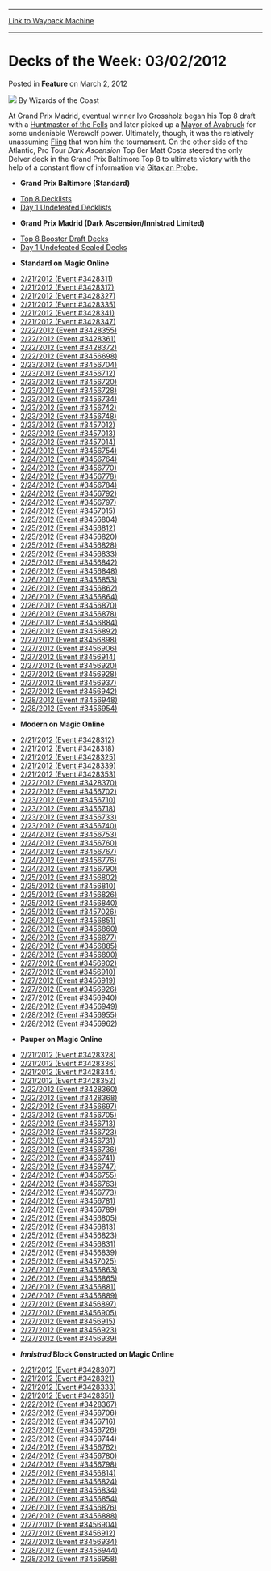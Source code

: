 
---
[Link to Wayback Machine](https://web.archive.org/web/20211024031803/https://magic.wizards.com/en/articles/archive/feature/decks-week-03022012-2012-03-02)

[_metadata_:author]:- "Wizards of the Coast"
[_metadata_:description]:- "At Grand Prix Madrid, eventual winner Ivo Grossholz began his Top 8 draft with a Huntmaster of the Fells and later picked up a Mayor of Avabruck for some undeniable Werewolf power. Ultimately, though, it was the relatively unassuming Fling that won him the tournament."
[_metadata_:generator]:- "Drupal 7 (http://drupal.org)"
[_metadata_:node]:- "645161"
[_metadata_:publish_date]:- "2012-03-02"
[_metadata_:source]:- "div-main-content"
[_metadata_:title]:- "Decks of the Week: 03/02/2012"
[_metadata_:wayback_capture_timestamp]:- "2021-10-24 03:18:03"
[_metadata_:wayback_raw_url]:- "https://web.archive.org/web/20211024031803id_/https://magic.wizards.com/en/articles/archive/feature/decks-week-03022012-2012-03-02"
[_metadata_:wayback_url]:- "https://magic.wizards.com/en/articles/archive/feature/decks-week-03022012-2012-03-02"
---


Decks of the Week: 03/02/2012
=============================



 Posted in **Feature**
 on March 2, 2012 






![](https://media.magic.wizards.com/styles/auth_small/public/images/person/wizards_author.jpg)
By Wizards of the Coast











At Grand Prix Madrid, eventual winner Ivo Grossholz began his Top 8 draft with a [Huntmaster of the Fells](https://gatherer.wizards.com/Pages/Card/Details.aspx?name=Huntmaster+of+the+Fells) and later picked up a [Mayor of Avabruck](https://gatherer.wizards.com/Pages/Card/Details.aspx?name=Mayor+of+Avabruck) for some undeniable Werewolf power. Ultimately, though, it was the relatively unassuming [Fling](https://gatherer.wizards.com/Pages/Card/Details.aspx?name=Fling) that won him the tournament. On the other side of the Atlantic, Pro Tour *Dark Ascension* Top 8er Matt Costa steered the only Delver deck in the Grand Prix Baltimore Top 8 to ultimate victory with the help of a constant flow of information via [Gitaxian Probe](https://gatherer.wizards.com/Pages/Card/Details.aspx?name=Gitaxian+Probe).

* **Grand Prix Baltimore (Standard)**
+ [Top 8 Decklists](/en/events/coverage/costa-outlasts-baltimores-best)
+ [Day 1 Undefeated Decklists](/en/articles/archive/event-coverage/grand-prix-baltimore-day-2-blog-2012-02-26)
* **Grand Prix Madrid (Dark Ascension/Innistrad Limited)**
+ [Top 8 Booster Draft Decks](/en/events/coverage/grinning-while-youre-flinging)
+ [Day 1 Undefeated Sealed Decks](/en/articles/archive/event-coverage/grand-prix-madrid-day-2-blog-2012-02-26)
* **Standard on Magic Online**
+ [2/21/2012 (Event #3428311)](http://archive.wizards.com/Magic/Digital/MagicOnlineTourn.aspx?x=mtg/digital/magiconline/tourn/3428311)
+ [2/21/2012 (Event #3428317)](http://archive.wizards.com/Magic/Digital/MagicOnlineTourn.aspx?x=mtg/digital/magiconline/tourn/3428317)
+ [2/21/2012 (Event #3428327)](http://archive.wizards.com/Magic/Digital/MagicOnlineTourn.aspx?x=mtg/digital/magiconline/tourn/3428327)
+ [2/21/2012 (Event #3428335)](http://archive.wizards.com/Magic/Digital/MagicOnlineTourn.aspx?x=mtg/digital/magiconline/tourn/3428335)
+ [2/21/2012 (Event #3428341)](http://archive.wizards.com/Magic/Digital/MagicOnlineTourn.aspx?x=mtg/digital/magiconline/tourn/3428341)
+ [2/21/2012 (Event #3428347)](http://archive.wizards.com/Magic/Digital/MagicOnlineTourn.aspx?x=mtg/digital/magiconline/tourn/3428347)
+ [2/22/2012 (Event #3428355)](http://archive.wizards.com/Magic/Digital/MagicOnlineTourn.aspx?x=mtg/digital/magiconline/tourn/3428355)
+ [2/22/2012 (Event #3428361)](http://archive.wizards.com/Magic/Digital/MagicOnlineTourn.aspx?x=mtg/digital/magiconline/tourn/3428361)
+ [2/22/2012 (Event #3428372)](http://archive.wizards.com/Magic/Digital/MagicOnlineTourn.aspx?x=mtg/digital/magiconline/tourn/3428372)
+ [2/22/2012 (Event #3456698)](http://archive.wizards.com/Magic/Digital/MagicOnlineTourn.aspx?x=mtg/digital/magiconline/tourn/3456698)
+ [2/23/2012 (Event #3456704)](http://archive.wizards.com/Magic/Digital/MagicOnlineTourn.aspx?x=mtg/digital/magiconline/tourn/3456704)
+ [2/23/2012 (Event #3456712)](http://archive.wizards.com/Magic/Digital/MagicOnlineTourn.aspx?x=mtg/digital/magiconline/tourn/3456712)
+ [2/23/2012 (Event #3456720)](http://archive.wizards.com/Magic/Digital/MagicOnlineTourn.aspx?x=mtg/digital/magiconline/tourn/3456720)
+ [2/23/2012 (Event #3456728)](http://archive.wizards.com/Magic/Digital/MagicOnlineTourn.aspx?x=mtg/digital/magiconline/tourn/3456728)
+ [2/23/2012 (Event #3456734)](http://archive.wizards.com/Magic/Digital/MagicOnlineTourn.aspx?x=mtg/digital/magiconline/tourn/3456734)
+ [2/23/2012 (Event #3456742)](http://archive.wizards.com/Magic/Digital/MagicOnlineTourn.aspx?x=mtg/digital/magiconline/tourn/3456742)
+ [2/23/2012 (Event #3456748)](http://archive.wizards.com/Magic/Digital/MagicOnlineTourn.aspx?x=mtg/digital/magiconline/tourn/3456748)
+ [2/23/2012 (Event #3457012)](http://archive.wizards.com/Magic/Digital/MagicOnlineTourn.aspx?x=mtg/digital/magiconline/tourn/3457012)
+ [2/23/2012 (Event #3457013)](http://archive.wizards.com/Magic/Digital/MagicOnlineTourn.aspx?x=mtg/digital/magiconline/tourn/3457013)
+ [2/23/2012 (Event #3457014)](http://archive.wizards.com/Magic/Digital/MagicOnlineTourn.aspx?x=mtg/digital/magiconline/tourn/3457014)
+ [2/24/2012 (Event #3456754)](http://archive.wizards.com/Magic/Digital/MagicOnlineTourn.aspx?x=mtg/digital/magiconline/tourn/3456754)
+ [2/24/2012 (Event #3456764)](http://archive.wizards.com/Magic/Digital/MagicOnlineTourn.aspx?x=mtg/digital/magiconline/tourn/3456764)
+ [2/24/2012 (Event #3456770)](http://archive.wizards.com/Magic/Digital/MagicOnlineTourn.aspx?x=mtg/digital/magiconline/tourn/3456770)
+ [2/24/2012 (Event #3456778)](http://archive.wizards.com/Magic/Digital/MagicOnlineTourn.aspx?x=mtg/digital/magiconline/tourn/3456778)
+ [2/24/2012 (Event #3456784)](http://archive.wizards.com/Magic/Digital/MagicOnlineTourn.aspx?x=mtg/digital/magiconline/tourn/3456784)
+ [2/24/2012 (Event #3456792)](http://archive.wizards.com/Magic/Digital/MagicOnlineTourn.aspx?x=mtg/digital/magiconline/tourn/3456792)
+ [2/24/2012 (Event #3456797)](http://archive.wizards.com/Magic/Digital/MagicOnlineTourn.aspx?x=mtg/digital/magiconline/tourn/3456797)
+ [2/24/2012 (Event #3457015)](http://archive.wizards.com/Magic/Digital/MagicOnlineTourn.aspx?x=mtg/digital/magiconline/tourn/3457015)
+ [2/25/2012 (Event #3456804)](http://archive.wizards.com/Magic/Digital/MagicOnlineTourn.aspx?x=mtg/digital/magiconline/tourn/3456804)
+ [2/25/2012 (Event #3456812)](http://archive.wizards.com/Magic/Digital/MagicOnlineTourn.aspx?x=mtg/digital/magiconline/tourn/3456812)
+ [2/25/2012 (Event #3456820)](http://archive.wizards.com/Magic/Digital/MagicOnlineTourn.aspx?x=mtg/digital/magiconline/tourn/3456820)
+ [2/25/2012 (Event #3456828)](http://archive.wizards.com/Magic/Digital/MagicOnlineTourn.aspx?x=mtg/digital/magiconline/tourn/3456828)
+ [2/25/2012 (Event #3456833)](http://archive.wizards.com/Magic/Digital/MagicOnlineTourn.aspx?x=mtg/digital/magiconline/tourn/3456833)
+ [2/25/2012 (Event #3456842)](http://archive.wizards.com/Magic/Digital/MagicOnlineTourn.aspx?x=mtg/digital/magiconline/tourn/3456842)
+ [2/26/2012 (Event #3456848)](http://archive.wizards.com/Magic/Digital/MagicOnlineTourn.aspx?x=mtg/digital/magiconline/tourn/3456848)
+ [2/26/2012 (Event #3456853)](http://archive.wizards.com/Magic/Digital/MagicOnlineTourn.aspx?x=mtg/digital/magiconline/tourn/3456853)
+ [2/26/2012 (Event #3456862)](http://archive.wizards.com/Magic/Digital/MagicOnlineTourn.aspx?x=mtg/digital/magiconline/tourn/3456862)
+ [2/26/2012 (Event #3456864)](http://archive.wizards.com/Magic/Digital/MagicOnlineTourn.aspx?x=mtg/digital/magiconline/tourn/3456864)
+ [2/26/2012 (Event #3456870)](http://archive.wizards.com/Magic/Digital/MagicOnlineTourn.aspx?x=mtg/digital/magiconline/tourn/3456870)
+ [2/26/2012 (Event #3456878)](http://archive.wizards.com/Magic/Digital/MagicOnlineTourn.aspx?x=mtg/digital/magiconline/tourn/3456878)
+ [2/26/2012 (Event #3456884)](http://archive.wizards.com/Magic/Digital/MagicOnlineTourn.aspx?x=mtg/digital/magiconline/tourn/3456884)
+ [2/26/2012 (Event #3456892)](http://archive.wizards.com/Magic/Digital/MagicOnlineTourn.aspx?x=mtg/digital/magiconline/tourn/3456892)
+ [2/27/2012 (Event #3456898)](http://archive.wizards.com/Magic/Digital/MagicOnlineTourn.aspx?x=mtg/digital/magiconline/tourn/3456898)
+ [2/27/2012 (Event #3456906)](http://archive.wizards.com/Magic/Digital/MagicOnlineTourn.aspx?x=mtg/digital/magiconline/tourn/3456906)
+ [2/27/2012 (Event #3456914)](http://archive.wizards.com/Magic/Digital/MagicOnlineTourn.aspx?x=mtg/digital/magiconline/tourn/3456914)
+ [2/27/2012 (Event #3456920)](http://archive.wizards.com/Magic/Digital/MagicOnlineTourn.aspx?x=mtg/digital/magiconline/tourn/3456920)
+ [2/27/2012 (Event #3456928)](http://archive.wizards.com/Magic/Digital/MagicOnlineTourn.aspx?x=mtg/digital/magiconline/tourn/3456928)
+ [2/27/2012 (Event #3456937)](http://archive.wizards.com/Magic/Digital/MagicOnlineTourn.aspx?x=mtg/digital/magiconline/tourn/3456937)
+ [2/27/2012 (Event #3456942)](http://archive.wizards.com/Magic/Digital/MagicOnlineTourn.aspx?x=mtg/digital/magiconline/tourn/3456942)
+ [2/28/2012 (Event #3456948)](http://archive.wizards.com/Magic/Digital/MagicOnlineTourn.aspx?x=mtg/digital/magiconline/tourn/3456948)
+ [2/28/2012 (Event #3456954)](http://archive.wizards.com/Magic/Digital/MagicOnlineTourn.aspx?x=mtg/digital/magiconline/tourn/3456954)
* **Modern on Magic Online**
+ [2/21/2012 (Event #3428312)](http://archive.wizards.com/Magic/Digital/MagicOnlineTourn.aspx?x=mtg/digital/magiconline/tourn/3428312)
+ [2/21/2012 (Event #3428318)](http://archive.wizards.com/Magic/Digital/MagicOnlineTourn.aspx?x=mtg/digital/magiconline/tourn/3428318)
+ [2/21/2012 (Event #3428325)](http://archive.wizards.com/Magic/Digital/MagicOnlineTourn.aspx?x=mtg/digital/magiconline/tourn/3428325)
+ [2/21/2012 (Event #3428339)](http://archive.wizards.com/Magic/Digital/MagicOnlineTourn.aspx?x=mtg/digital/magiconline/tourn/3428339)
+ [2/21/2012 (Event #3428353)](http://archive.wizards.com/Magic/Digital/MagicOnlineTourn.aspx?x=mtg/digital/magiconline/tourn/3428353)
+ [2/22/2012 (Event #3428370)](http://archive.wizards.com/Magic/Digital/MagicOnlineTourn.aspx?x=mtg/digital/magiconline/tourn/3428370)
+ [2/22/2012 (Event #3456702)](http://archive.wizards.com/Magic/Digital/MagicOnlineTourn.aspx?x=mtg/digital/magiconline/tourn/3456702)
+ [2/23/2012 (Event #3456710)](http://archive.wizards.com/Magic/Digital/MagicOnlineTourn.aspx?x=mtg/digital/magiconline/tourn/3456710)
+ [2/23/2012 (Event #3456718)](http://archive.wizards.com/Magic/Digital/MagicOnlineTourn.aspx?x=mtg/digital/magiconline/tourn/3456718)
+ [2/23/2012 (Event #3456733)](http://archive.wizards.com/Magic/Digital/MagicOnlineTourn.aspx?x=mtg/digital/magiconline/tourn/3456733)
+ [2/23/2012 (Event #3456740)](http://archive.wizards.com/Magic/Digital/MagicOnlineTourn.aspx?x=mtg/digital/magiconline/tourn/3456740)
+ [2/24/2012 (Event #3456753)](http://archive.wizards.com/Magic/Digital/MagicOnlineTourn.aspx?x=mtg/digital/magiconline/tourn/3456753)
+ [2/24/2012 (Event #3456760)](http://archive.wizards.com/Magic/Digital/MagicOnlineTourn.aspx?x=mtg/digital/magiconline/tourn/3456760)
+ [2/24/2012 (Event #3456767)](http://archive.wizards.com/Magic/Digital/MagicOnlineTourn.aspx?x=mtg/digital/magiconline/tourn/3456767)
+ [2/24/2012 (Event #3456776)](http://archive.wizards.com/Magic/Digital/MagicOnlineTourn.aspx?x=mtg/digital/magiconline/tourn/3456776)
+ [2/24/2012 (Event #3456790)](http://archive.wizards.com/Magic/Digital/MagicOnlineTourn.aspx?x=mtg/digital/magiconline/tourn/3456790)
+ [2/25/2012 (Event #3456802)](http://archive.wizards.com/Magic/Digital/MagicOnlineTourn.aspx?x=mtg/digital/magiconline/tourn/3456802)
+ [2/25/2012 (Event #3456810)](http://archive.wizards.com/Magic/Digital/MagicOnlineTourn.aspx?x=mtg/digital/magiconline/tourn/3456810)
+ [2/25/2012 (Event #3456826)](http://archive.wizards.com/Magic/Digital/MagicOnlineTourn.aspx?x=mtg/digital/magiconline/tourn/3456826)
+ [2/25/2012 (Event #3456840)](http://archive.wizards.com/Magic/Digital/MagicOnlineTourn.aspx?x=mtg/digital/magiconline/tourn/3456840)
+ [2/25/2012 (Event #3457026)](http://archive.wizards.com/Magic/Digital/MagicOnlineTourn.aspx?x=mtg/digital/magiconline/tourn/3457026)
+ [2/26/2012 (Event #3456851)](http://archive.wizards.com/Magic/Digital/MagicOnlineTourn.aspx?x=mtg/digital/magiconline/tourn/3456851)
+ [2/26/2012 (Event #3456860)](http://archive.wizards.com/Magic/Digital/MagicOnlineTourn.aspx?x=mtg/digital/magiconline/tourn/3456860)
+ [2/26/2012 (Event #3456877)](http://archive.wizards.com/Magic/Digital/MagicOnlineTourn.aspx?x=mtg/digital/magiconline/tourn/3456877)
+ [2/26/2012 (Event #3456885)](http://archive.wizards.com/Magic/Digital/MagicOnlineTourn.aspx?x=mtg/digital/magiconline/tourn/3456885)
+ [2/26/2012 (Event #3456890)](http://archive.wizards.com/Magic/Digital/MagicOnlineTourn.aspx?x=mtg/digital/magiconline/tourn/3456890)
+ [2/27/2012 (Event #3456902)](http://archive.wizards.com/Magic/Digital/MagicOnlineTourn.aspx?x=mtg/digital/magiconline/tourn/3456902)
+ [2/27/2012 (Event #3456910)](http://archive.wizards.com/Magic/Digital/MagicOnlineTourn.aspx?x=mtg/digital/magiconline/tourn/3456910)
+ [2/27/2012 (Event #3456919)](http://archive.wizards.com/Magic/Digital/MagicOnlineTourn.aspx?x=mtg/digital/magiconline/tourn/3456919)
+ [2/27/2012 (Event #3456926)](http://archive.wizards.com/Magic/Digital/MagicOnlineTourn.aspx?x=mtg/digital/magiconline/tourn/3456926)
+ [2/27/2012 (Event #3456940)](http://archive.wizards.com/Magic/Digital/MagicOnlineTourn.aspx?x=mtg/digital/magiconline/tourn/3456940)
+ [2/28/2012 (Event #3456949)](http://archive.wizards.com/Magic/Digital/MagicOnlineTourn.aspx?x=mtg/digital/magiconline/tourn/3456949)
+ [2/28/2012 (Event #3456955)](http://archive.wizards.com/Magic/Digital/MagicOnlineTourn.aspx?x=mtg/digital/magiconline/tourn/3456955)
+ [2/28/2012 (Event #3456962)](http://archive.wizards.com/Magic/Digital/MagicOnlineTourn.aspx?x=mtg/digital/magiconline/tourn/3456962)
* **Pauper on Magic Online**
+ [2/21/2012 (Event #3428328)](http://archive.wizards.com/Magic/Digital/MagicOnlineTourn.aspx?x=mtg/digital/magiconline/tourn/3428328)
+ [2/21/2012 (Event #3428336)](http://archive.wizards.com/Magic/Digital/MagicOnlineTourn.aspx?x=mtg/digital/magiconline/tourn/3428336)
+ [2/21/2012 (Event #3428344)](http://archive.wizards.com/Magic/Digital/MagicOnlineTourn.aspx?x=mtg/digital/magiconline/tourn/3428344)
+ [2/21/2012 (Event #3428352)](http://archive.wizards.com/Magic/Digital/MagicOnlineTourn.aspx?x=mtg/digital/magiconline/tourn/3428352)
+ [2/22/2012 (Event #3428360)](http://archive.wizards.com/Magic/Digital/MagicOnlineTourn.aspx?x=mtg/digital/magiconline/tourn/3428360)
+ [2/22/2012 (Event #3428368)](http://archive.wizards.com/Magic/Digital/MagicOnlineTourn.aspx?x=mtg/digital/magiconline/tourn/3428368)
+ [2/22/2012 (Event #3456697)](http://archive.wizards.com/Magic/Digital/MagicOnlineTourn.aspx?x=mtg/digital/magiconline/tourn/3456697)
+ [2/23/2012 (Event #3456705)](http://archive.wizards.com/Magic/Digital/MagicOnlineTourn.aspx?x=mtg/digital/magiconline/tourn/3456705)
+ [2/23/2012 (Event #3456713)](http://archive.wizards.com/Magic/Digital/MagicOnlineTourn.aspx?x=mtg/digital/magiconline/tourn/3456713)
+ [2/23/2012 (Event #3456723)](http://archive.wizards.com/Magic/Digital/MagicOnlineTourn.aspx?x=mtg/digital/magiconline/tourn/3456723)
+ [2/23/2012 (Event #3456731)](http://archive.wizards.com/Magic/Digital/MagicOnlineTourn.aspx?x=mtg/digital/magiconline/tourn/3456731)
+ [2/23/2012 (Event #3456736)](http://archive.wizards.com/Magic/Digital/MagicOnlineTourn.aspx?x=mtg/digital/magiconline/tourn/3456736)
+ [2/23/2012 (Event #3456741)](http://archive.wizards.com/Magic/Digital/MagicOnlineTourn.aspx?x=mtg/digital/magiconline/tourn/3456741)
+ [2/23/2012 (Event #3456747)](http://archive.wizards.com/Magic/Digital/MagicOnlineTourn.aspx?x=mtg/digital/magiconline/tourn/3456747)
+ [2/24/2012 (Event #3456755)](http://archive.wizards.com/Magic/Digital/MagicOnlineTourn.aspx?x=mtg/digital/magiconline/tourn/3456755)
+ [2/24/2012 (Event #3456763)](http://archive.wizards.com/Magic/Digital/MagicOnlineTourn.aspx?x=mtg/digital/magiconline/tourn/3456763)
+ [2/24/2012 (Event #3456773)](http://archive.wizards.com/Magic/Digital/MagicOnlineTourn.aspx?x=mtg/digital/magiconline/tourn/3456773)
+ [2/24/2012 (Event #3456781)](http://archive.wizards.com/Magic/Digital/MagicOnlineTourn.aspx?x=mtg/digital/magiconline/tourn/3456781)
+ [2/24/2012 (Event #3456789)](http://archive.wizards.com/Magic/Digital/MagicOnlineTourn.aspx?x=mtg/digital/magiconline/tourn/3456789)
+ [2/25/2012 (Event #3456805)](http://archive.wizards.com/Magic/Digital/MagicOnlineTourn.aspx?x=mtg/digital/magiconline/tourn/3456805)
+ [2/25/2012 (Event #3456813)](http://archive.wizards.com/Magic/Digital/MagicOnlineTourn.aspx?x=mtg/digital/magiconline/tourn/3456813)
+ [2/25/2012 (Event #3456823)](http://archive.wizards.com/Magic/Digital/MagicOnlineTourn.aspx?x=mtg/digital/magiconline/tourn/3456823)
+ [2/25/2012 (Event #3456831)](http://archive.wizards.com/Magic/Digital/MagicOnlineTourn.aspx?x=mtg/digital/magiconline/tourn/3456831)
+ [2/25/2012 (Event #3456839)](http://archive.wizards.com/Magic/Digital/MagicOnlineTourn.aspx?x=mtg/digital/magiconline/tourn/3456839)
+ [2/25/2012 (Event #3457025)](http://archive.wizards.com/Magic/Digital/MagicOnlineTourn.aspx?x=mtg/digital/magiconline/tourn/3457025)
+ [2/26/2012 (Event #3456863)](http://archive.wizards.com/Magic/Digital/MagicOnlineTourn.aspx?x=mtg/digital/magiconline/tourn/3456863)
+ [2/26/2012 (Event #3456865)](http://archive.wizards.com/Magic/Digital/MagicOnlineTourn.aspx?x=mtg/digital/magiconline/tourn/3456865)
+ [2/26/2012 (Event #3456881)](http://archive.wizards.com/Magic/Digital/MagicOnlineTourn.aspx?x=mtg/digital/magiconline/tourn/3456881)
+ [2/26/2012 (Event #3456889)](http://archive.wizards.com/Magic/Digital/MagicOnlineTourn.aspx?x=mtg/digital/magiconline/tourn/3456889)
+ [2/27/2012 (Event #3456897)](http://archive.wizards.com/Magic/Digital/MagicOnlineTourn.aspx?x=mtg/digital/magiconline/tourn/3456897)
+ [2/27/2012 (Event #3456905)](http://archive.wizards.com/Magic/Digital/MagicOnlineTourn.aspx?x=mtg/digital/magiconline/tourn/3456905)
+ [2/27/2012 (Event #3456915)](http://archive.wizards.com/Magic/Digital/MagicOnlineTourn.aspx?x=mtg/digital/magiconline/tourn/3456915)
+ [2/27/2012 (Event #3456923)](http://archive.wizards.com/Magic/Digital/MagicOnlineTourn.aspx?x=mtg/digital/magiconline/tourn/3456923)
+ [2/27/2012 (Event #3456939)](http://archive.wizards.com/Magic/Digital/MagicOnlineTourn.aspx?x=mtg/digital/magiconline/tourn/3456939)
* ***Innistrad* Block Constructed on Magic Online**
+ [2/21/2012 (Event #3428307)](http://archive.wizards.com/Magic/Digital/MagicOnlineTourn.aspx?x=mtg/digital/magiconline/tourn/3428307)
+ [2/21/2012 (Event #3428321)](http://archive.wizards.com/Magic/Digital/MagicOnlineTourn.aspx?x=mtg/digital/magiconline/tourn/3428321)
+ [2/21/2012 (Event #3428333)](http://archive.wizards.com/Magic/Digital/MagicOnlineTourn.aspx?x=mtg/digital/magiconline/tourn/3428333)
+ [2/21/2012 (Event #3428351)](http://archive.wizards.com/Magic/Digital/MagicOnlineTourn.aspx?x=mtg/digital/magiconline/tourn/3428351)
+ [2/22/2012 (Event #3428367)](http://archive.wizards.com/Magic/Digital/MagicOnlineTourn.aspx?x=mtg/digital/magiconline/tourn/3428367)
+ [2/23/2012 (Event #3456706)](http://archive.wizards.com/Magic/Digital/MagicOnlineTourn.aspx?x=mtg/digital/magiconline/tourn/3456706)
+ [2/23/2012 (Event #3456716)](http://archive.wizards.com/Magic/Digital/MagicOnlineTourn.aspx?x=mtg/digital/magiconline/tourn/3456716)
+ [2/23/2012 (Event #3456726)](http://archive.wizards.com/Magic/Digital/MagicOnlineTourn.aspx?x=mtg/digital/magiconline/tourn/3456726)
+ [2/23/2012 (Event #3456744)](http://archive.wizards.com/Magic/Digital/MagicOnlineTourn.aspx?x=mtg/digital/magiconline/tourn/3456744)
+ [2/24/2012 (Event #3456762)](http://archive.wizards.com/Magic/Digital/MagicOnlineTourn.aspx?x=mtg/digital/magiconline/tourn/3456762)
+ [2/24/2012 (Event #3456780)](http://archive.wizards.com/Magic/Digital/MagicOnlineTourn.aspx?x=mtg/digital/magiconline/tourn/3456780)
+ [2/24/2012 (Event #3456798)](http://archive.wizards.com/Magic/Digital/MagicOnlineTourn.aspx?x=mtg/digital/magiconline/tourn/3456798)
+ [2/25/2012 (Event #3456814)](http://archive.wizards.com/Magic/Digital/MagicOnlineTourn.aspx?x=mtg/digital/magiconline/tourn/3456814)
+ [2/25/2012 (Event #3456824)](http://archive.wizards.com/Magic/Digital/MagicOnlineTourn.aspx?x=mtg/digital/magiconline/tourn/3456824)
+ [2/25/2012 (Event #3456834)](http://archive.wizards.com/Magic/Digital/MagicOnlineTourn.aspx?x=mtg/digital/magiconline/tourn/3456834)
+ [2/26/2012 (Event #3456854)](http://archive.wizards.com/Magic/Digital/MagicOnlineTourn.aspx?x=mtg/digital/magiconline/tourn/3456854)
+ [2/26/2012 (Event #3456876)](http://archive.wizards.com/Magic/Digital/MagicOnlineTourn.aspx?x=mtg/digital/magiconline/tourn/3456876)
+ [2/26/2012 (Event #3456888)](http://archive.wizards.com/Magic/Digital/MagicOnlineTourn.aspx?x=mtg/digital/magiconline/tourn/3456888)
+ [2/27/2012 (Event #3456904)](http://archive.wizards.com/Magic/Digital/MagicOnlineTourn.aspx?x=mtg/digital/magiconline/tourn/3456904)
+ [2/27/2012 (Event #3456912)](http://archive.wizards.com/Magic/Digital/MagicOnlineTourn.aspx?x=mtg/digital/magiconline/tourn/3456912)
+ [2/27/2012 (Event #3456934)](http://archive.wizards.com/Magic/Digital/MagicOnlineTourn.aspx?x=mtg/digital/magiconline/tourn/3456934)
+ [2/28/2012 (Event #3456944)](http://archive.wizards.com/Magic/Digital/MagicOnlineTourn.aspx?x=mtg/digital/magiconline/tourn/3456944)
+ [2/28/2012 (Event #3456958)](http://archive.wizards.com/Magic/Digital/MagicOnlineTourn.aspx?x=mtg/digital/magiconline/tourn/3456958)






